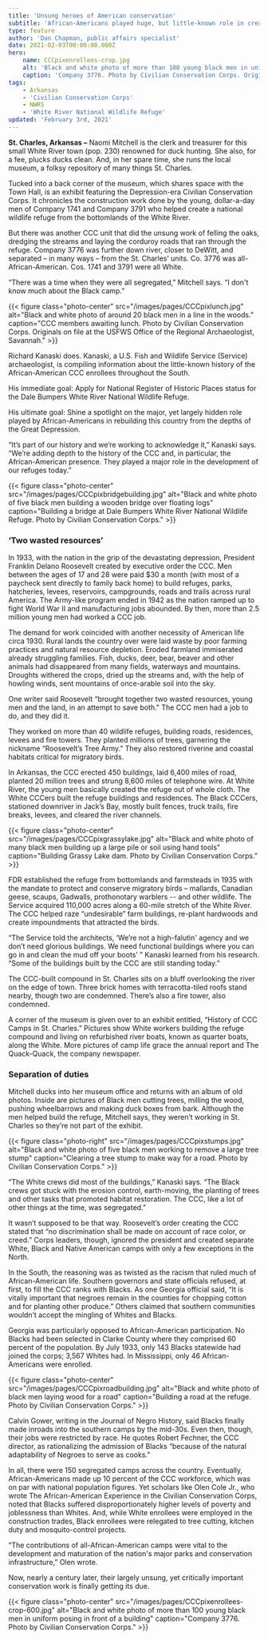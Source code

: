 ```yaml
---
title: 'Unsung heroes of American conservation'
subtitle: 'African-Americans played huge, but little-known role in creation of wildlife refuges'
type: feature
author: 'Dan Chapman, public affairs specialist'
date: 2021-02-03T00:00:00.000Z
hero:
    name: CCCpixenrollees-crop.jpg
    alt: 'Black and white photo of more than 100 young black men in uniform posing in front of a building'
    caption: 'Company 3776. Photo by Civilian Conservation Corps. Originals on file at the USFWS Office of the Regional Archaeologist, Savannah.'
tags:
    - Arkansas
    - 'Civilian Conservation Corps'
    - NWRS
    - 'White River National Wildlife Refuge'
updated: 'February 3rd, 2021'
---
```


**St. Charles, Arkansas –** Naomi Mitchell is the clerk and treasurer for this small White River town (pop. 230) renowned for duck hunting. She also, for a fee, plucks ducks clean. And, in her spare time, she runs the local museum, a folksy repository of many things St. Charles.

Tucked into a back corner of the museum, which shares space with the Town Hall, is an exhibit featuring the Depression-era Civilian Conservation Corps. It chronicles the construction work done by the young, dollar-a-day men of Company 1741 and Company 3791 who helped create a national wildlife refuge from the bottomlands of the White River.

But there was another CCC unit that did the unsung work of felling the oaks, dredging the streams and laying the corduroy roads that ran through the refuge. Company 3776 was further down river, closer to DeWitt, and separated – in many ways – from the St. Charles’ units. Co. 3776 was all-African-American. Cos. 1741 and 3791 were all White.

“There was a time when they were all segregated,” Mitchell says. “I don't know much about the Black camp.”

{{< figure class="photo-center" src="/images/pages/CCCpixlunch.jpg" alt="Black and white photo of around 20 black men in a line in the woods." caption="CCC members awaiting lunch. Photo by Civilian Conservation Corps. Originals on file at the USFWS Office of the Regional Archaeologist, Savannah." >}}

Richard Kanaski does. Kanaski, a U.S. Fish and Wildlife Service (Service) archaeologist, is compiling information about the little-known history of the African-American CCC enrollees throughout the South.

His immediate goal: Apply for National Register of Historic Places status for the Dale Bumpers White River National Wildlife Refuge.

His ultimate goal: Shine a spotlight on the major, yet largely hidden role played by African-Americans in rebuilding this country from the depths of the Great Depression.

“It’s part of our history and we’re working to acknowledge it,” Kanaski says. “We’re adding depth to the history of the CCC and, in particular, the African-American presence. They played a major role in the development of our refuges today.”

{{< figure class="photo-center" src="/images/pages/CCCpixbridgebuilding.jpg" alt="Black and white photo of five black men building a wooden bridge over floating logs" caption="Building a bridge at Dale Bumpers White River National Wildlife Refuge. Photo by Civilian Conservation Corps." >}}

### ‘Two wasted resources’

In 1933, with the nation in the grip of the devastating depression, President Franklin Delano Roosevelt created by executive order the CCC. Men between the ages of 17 and 28 were paid $30 a month (with most of a paycheck sent directly to family back home) to build refuges, parks, hatcheries, levees, reservoirs, campgrounds, roads and trails across rural America. The Army-like program ended in 1942 as the nation ramped up to fight World War II and manufacturing jobs abounded. By then, more than 2.5 million young men had worked a CCC job.

The demand for work coincided with another necessity of American life circa 1930. Rural lands the country over were laid waste by poor farming practices and natural resource depletion. Eroded farmland immiserated already struggling families. Fish, ducks, deer, bear, beaver and other animals had disappeared from many fields, waterways and mountains. Droughts withered the crops, dried up the streams and, with the help of howling winds, sent mountains of once-arable soil into the sky.

One writer said Roosevelt “brought together two wasted resources, young men and the land, in an attempt to save both." The CCC men had a job to do, and they did it.

They worked on more than 40 wildlife refuges, building roads, residences, levees and fire towers. They planted millions of trees, garnering the nickname “Roosevelt’s Tree Army.” They also restored riverine and coastal habitats critical for migratory birds.

In Arkansas, the CCC erected 450 buildings, laid 6,400 miles of road, planted 20 million trees and strung 8,600 miles of telephone wire. At White River, the young men basically created the refuge out of whole cloth. The White CCCers built the refuge buildings and residences. The Black CCCers, stationed downriver in Jack’s Bay, mostly built fences, truck trails, fire breaks, levees, and cleared the river channels.

{{< figure class="photo-center" src="/images/pages/CCCpixgrassylake.jpg" alt="Black and white photo of many black men building up a large pile or soil using hand tools" caption="Building Grassy Lake dam. Photo by Civilian Conservation Corps." >}}

FDR established the refuge from bottomlands and farmsteads in 1935 with the mandate to protect and conserve migratory birds – mallards, Canadian geese, scaups, Gadwalls, prothonotary warblers -- and other wildlife. The Service acquired 110,000 acres along a 60-mile stretch of the White River. The CCC helped raze “undesirable” farm buildings, re-plant hardwoods and create impoundments that attracted the birds.

“The Service told the architects, ‘We’re not a high-falutin' agency and we don’t need glorious buildings. We need functional buildings where you can go in and clean the mud off your boots’ ” Kanaski learned from his research. “Some of the buildings built by the CCC are still standing today.”

The CCC-built compound in St. Charles sits on a bluff overlooking the river on the edge of town. Three brick homes with terracotta-tiled roofs stand nearby, though two are condemned. There’s also a fire tower, also condemned.

A corner of the museum is given over to an exhibit entitled, “History of CCC Camps in St. Charles.” Pictures show White workers building the refuge compound and living on refurbished river boats, known as quarter boats, along the White. More pictures of camp life grace the annual report and The Quack-Quack, the company newspaper.

### Separation of duties

Mitchell ducks into her museum office and returns with an album of old photos. Inside are pictures of Black men cutting trees, milling the wood, pushing wheelbarrows and making duck boxes from bark. Although the men helped build the refuge, Mitchell says, they weren’t working in St. Charles so they’re not part of the exhibit.

{{< figure class="photo-right" src="/images/pages/CCCpixstumps.jpg" alt="Black and white photo of five black men working to remove a large tree stump" caption="Clearing a tree stump to make way for a road. Photo by Civilian Conservation Corps." >}}

“The White crews did most of the buildings,” Kanaski says. “The Black crews got stuck with the erosion control, earth-moving, the planting of trees and other tasks that promoted habitat restoration. The CCC, like a lot of other things at the time, was segregated.”

It wasn’t supposed to be that way. Roosevelt’s order creating the CCC stated that “no discrimination shall be made on account of race color, or creed.” Corps leaders, though, ignored the president and created separate White, Black and Native American camps with only a few exceptions in the North.

In the South, the reasoning was as twisted as the racism that ruled much of African-American life. Southern governors and state officials refused, at first, to fill the CCC ranks with Blacks. As one Georgia official said, “It is vitally important that negroes remain in the counties for chopping cotton and for planting other produce.” Others claimed that southern communities wouldn’t accept the mingling of Whites and Blacks.

Georgia was particularly opposed to African-American participation. No Blacks had been selected in Clarke County where they comprised 60 percent of the population. By July 1933, only 143 Blacks statewide had joined the corps; 3,567 Whites had. In Mississippi, only 46 African-Americans were enrolled.

{{< figure class="photo-center" src="/images/pages/CCCpixroadbuilding.jpg" alt="Black and white photo of black men laying wood for a road" caption="Building a road at the refuge. Photo by Civilian Conservation Corps." >}}

Calvin Gower, writing in the Journal of Negro History, said Blacks finally made inroads into the southern camps by the mid-30s. Even then, though, their jobs were restricted by race. He quotes Robert Fechner, the CCC director, as rationalizing the admission of Blacks “because of the natural adaptability of Negroes to serve as cooks."

In all, there were 150 segregated camps across the country. Eventually, African-Americans made up 10 percent of the CCC workforce, which was on par with national population figures. Yet scholars like Olen Cole Jr., who wrote The African-American Experience in the Civilian Conservation Corps, noted that Blacks suffered disproportionately higher levels of poverty and joblessness than Whites. And, while White enrollees were employed in the construction trades, Black enrollees were relegated to tree cutting, kitchen duty and mosquito-control projects.

“The contributions of all-African-American camps were vital to the development and maturation of the nation's major parks and conservation infrastructure,” Olen wrote.

Now, nearly a century later, their largely unsung, yet critically important conservation work is finally getting its due.

{{< figure class="photo-center" src="/images/pages/CCCpixenrollees-crop-600.jpg" alt="Black and white photo of more than 100 young black men in uniform posing in front of a building" caption="Company 3776. Photo by Civilian Conservation Corps." >}}

